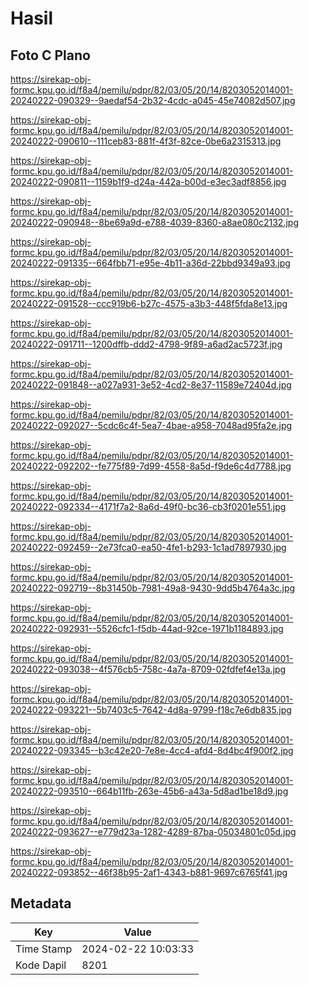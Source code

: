 # Hasil

## Foto C Plano

https://sirekap-obj-formc.kpu.go.id/f8a4/pemilu/pdpr/82/03/05/20/14/8203052014001-20240222-090329--9aedaf54-2b32-4cdc-a045-45e74082d507.jpg

https://sirekap-obj-formc.kpu.go.id/f8a4/pemilu/pdpr/82/03/05/20/14/8203052014001-20240222-090610--111ceb83-881f-4f3f-82ce-0be6a2315313.jpg

https://sirekap-obj-formc.kpu.go.id/f8a4/pemilu/pdpr/82/03/05/20/14/8203052014001-20240222-090811--1159b1f9-d24a-442a-b00d-e3ec3adf8856.jpg

https://sirekap-obj-formc.kpu.go.id/f8a4/pemilu/pdpr/82/03/05/20/14/8203052014001-20240222-090948--8be69a9d-e788-4039-8360-a8ae080c2132.jpg

https://sirekap-obj-formc.kpu.go.id/f8a4/pemilu/pdpr/82/03/05/20/14/8203052014001-20240222-091335--664fbb71-e95e-4b11-a36d-22bbd9349a93.jpg

https://sirekap-obj-formc.kpu.go.id/f8a4/pemilu/pdpr/82/03/05/20/14/8203052014001-20240222-091528--ccc919b6-b27c-4575-a3b3-448f5fda8e13.jpg

https://sirekap-obj-formc.kpu.go.id/f8a4/pemilu/pdpr/82/03/05/20/14/8203052014001-20240222-091711--1200dffb-ddd2-4798-9f89-a6ad2ac5723f.jpg

https://sirekap-obj-formc.kpu.go.id/f8a4/pemilu/pdpr/82/03/05/20/14/8203052014001-20240222-091848--a027a931-3e52-4cd2-8e37-11589e72404d.jpg

https://sirekap-obj-formc.kpu.go.id/f8a4/pemilu/pdpr/82/03/05/20/14/8203052014001-20240222-092027--5cdc6c4f-5ea7-4bae-a958-7048ad95fa2e.jpg

https://sirekap-obj-formc.kpu.go.id/f8a4/pemilu/pdpr/82/03/05/20/14/8203052014001-20240222-092202--fe775f89-7d99-4558-8a5d-f9de6c4d7788.jpg

https://sirekap-obj-formc.kpu.go.id/f8a4/pemilu/pdpr/82/03/05/20/14/8203052014001-20240222-092334--4171f7a2-8a6d-49f0-bc36-cb3f0201e551.jpg

https://sirekap-obj-formc.kpu.go.id/f8a4/pemilu/pdpr/82/03/05/20/14/8203052014001-20240222-092459--2e73fca0-ea50-4fe1-b293-1c1ad7897930.jpg

https://sirekap-obj-formc.kpu.go.id/f8a4/pemilu/pdpr/82/03/05/20/14/8203052014001-20240222-092719--8b31450b-7981-49a8-9430-9dd5b4764a3c.jpg

https://sirekap-obj-formc.kpu.go.id/f8a4/pemilu/pdpr/82/03/05/20/14/8203052014001-20240222-092931--5526cfc1-f5db-44ad-92ce-1971b1184893.jpg

https://sirekap-obj-formc.kpu.go.id/f8a4/pemilu/pdpr/82/03/05/20/14/8203052014001-20240222-093038--4f576cb5-758c-4a7a-8709-02fdfef4e13a.jpg

https://sirekap-obj-formc.kpu.go.id/f8a4/pemilu/pdpr/82/03/05/20/14/8203052014001-20240222-093221--5b7403c5-7642-4d8a-9799-f18c7e6db835.jpg

https://sirekap-obj-formc.kpu.go.id/f8a4/pemilu/pdpr/82/03/05/20/14/8203052014001-20240222-093345--b3c42e20-7e8e-4cc4-afd4-8d4bc4f900f2.jpg

https://sirekap-obj-formc.kpu.go.id/f8a4/pemilu/pdpr/82/03/05/20/14/8203052014001-20240222-093510--664b11fb-263e-45b6-a43a-5d8ad1be18d9.jpg

https://sirekap-obj-formc.kpu.go.id/f8a4/pemilu/pdpr/82/03/05/20/14/8203052014001-20240222-093627--e779d23a-1282-4289-87ba-05034801c05d.jpg

https://sirekap-obj-formc.kpu.go.id/f8a4/pemilu/pdpr/82/03/05/20/14/8203052014001-20240222-093852--46f38b95-2af1-4343-b881-9697c6765f41.jpg


## Metadata

| Key        | Value               |
| ---------- | ------------------- |
| Time Stamp | 2024-02-22 10:03:33 |
| Kode Dapil | 8201                |



